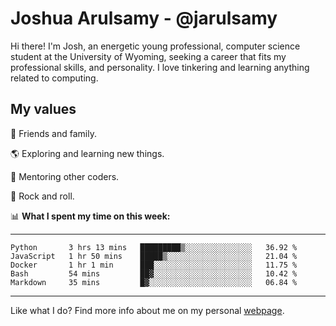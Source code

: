 # Joshua Arulsamy - @jarulsamy

Hi there! I'm Josh, an energetic young professional, computer science student at the University of Wyoming, seeking a career that fits my professional skills, and personality. I love tinkering and learning anything related to computing.

## My values

:yellow_heart: Friends and family.

:earth_americas: Exploring and learning new things.

:book: Mentoring other coders.

:guitar: Rock and roll.

:bar_chart: **What I spent my time on this week:**

------
<!--START_SECTION:waka-->
```text
Python       3 hrs 13 mins   █████████▒░░░░░░░░░░░░░░░   36.92 % 
JavaScript   1 hr 50 mins    █████▒░░░░░░░░░░░░░░░░░░░   21.04 % 
Docker       1 hr 1 min      ███░░░░░░░░░░░░░░░░░░░░░░   11.75 % 
Bash         54 mins         ██▓░░░░░░░░░░░░░░░░░░░░░░   10.42 % 
Markdown     35 mins         █▓░░░░░░░░░░░░░░░░░░░░░░░   06.84 % 
```
<!--END_SECTION:waka-->
------

Like what I do? Find more info about me on my personal [webpage](https://arulsamy.me).
